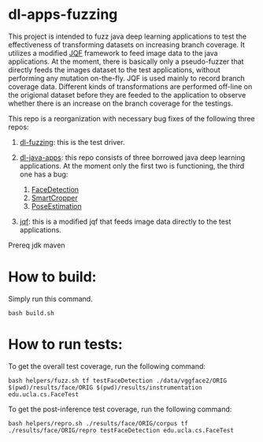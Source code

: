 # dl-apps-fuzzing
This project is intended to fuzz java deep learning applications to test the effectiveness of transforming datasets on increasing branch coverage. It utilizes a modified [JQF](https://github.com/rohanpadhye/JQF) framework to feed image data to the java applications. At the moment, there is basically only a pseudo-fuzzer that directly feeds the images dataset to the test applications, without performing any mutation on-the-fly. JQF is used mainly to record branch coverage data. Different kinds of transformations are performed off-line on the origional dataset before they are feeded to the application to observe whether there is an increase on the branch coverage for the testings. 

This repo is a reorganization with necessary bug fixes of the following three repos:
1. [dl-fuzzing](https://github.com/usama54321/dl-fuzzing): this is the test driver.
2. [dl-java-apps](https://github.com/usama54321/dl-java-apps): this repo consists of three borrowed java deep learning applications. At the moment only the first two is functioning, the third one has a bug:
    1. [FaceDetection](https://github.com/tzolov/mtcnn-java)
    2. [SmartCropper](https://github.com/pqpo/SmartCropper)
    3. [PoseEstimation](https://fritz.mycloudrepo.io/public/repositories/android/ai/fritz/)

3. [jqf](https://github.com/usama54321/jqf): this is a modified jqf that feeds image data directly to the test applications.


Prereq   jdk    maven

# How to build:
Simply run this command. 
```
bash build.sh
```

# How to run tests:

To get the overall test coverage, run the following command:
```
bash helpers/fuzz.sh tf testFaceDetection ./data/vggface2/ORIG $(pwd)/results/face/ORIG $(pwd)/results/instrumentation edu.ucla.cs.FaceTest
```


To get the post-inference test coverage, run the following command:
```
bash helpers/repro.sh ./results/face/ORIG/corpus tf ./results/face/ORIG/repro testFaceDetection edu.ucla.cs.FaceTest
```

